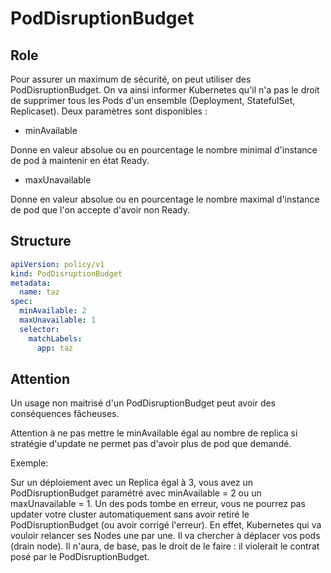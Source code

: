 # PodDisruptionBudget
## Role
Pour assurer un maximum de sécurité, on peut utiliser des PodDisruptionBudget.
On va ainsi informer Kubernetes qu'il n'a pas le droit de supprimer tous les Pods d'un ensemble (Deployment, StatefulSet, Replicaset).
Deux paramètres sont disponibles :
- minAvailable 

Donne en valeur absolue ou en pourcentage le nombre minimal d'instance de pod à maintenir en état Ready.

- maxUnavailable

Donne en valeur absolue ou en pourcentage le nombre maximal d'instance de pod que l'on accepte d'avoir non Ready.

## Structure
```yaml
apiVersion: policy/v1
kind: PodDisruptionBudget
metadata:
  name: taz
spec:
  minAvailable: 2
  maxUnavailable: 1
  selector:
    matchLabels:
      app: taz
```

## Attention
Un usage non maitrisé d'un PodDisruptionBudget peut avoir des conséquences fâcheuses.

Attention à ne pas mettre le minAvailable égal au nombre de replica si stratégie d'update ne permet pas d'avoir plus de pod que demandé.

Exemple: 

Sur un déploiement avec un Replica égal à 3, vous avez un PodDisruptionBudget paramétré avec minAvailable = 2 ou un maxUnavailable = 1.
Un des pods tombe en erreur, vous ne pourrez pas updater votre cluster automatiquement sans avoir retiré le PodDisruptionBudget (ou avoir corrigé l'erreur).
En effet, Kubernetes qui va vouloir relancer ses Nodes une par une. Il va chercher à déplacer vos pods (drain node).
Il n'aura, de base, pas le droit de le faire : il violerait le contrat posé par le PodDisruptionBudget.

